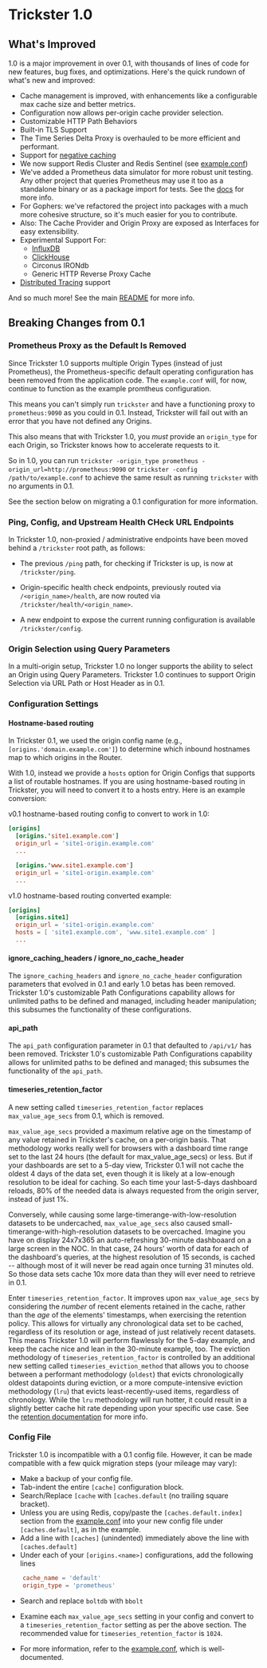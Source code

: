 # Trickster 1.0

## What's Improved

1.0 is a major improvement in over 0.1, with thousands of lines of code for new features, bug fixes, and optimizations. Here's the quick rundown of what's new and improved:

- Cache management is improved, with enhancements like a configurable max cache size and better metrics.
- Configuration now allows per-origin cache provider selection.
- Customizable HTTP Path Behaviors
- Built-in TLS Support
- The Time Series Delta Proxy is overhauled to be more efficient and performant.
- Support for [negative caching](./negative-caching.md)
- We now support Redis Cluster and Redis Sentinel (see [example.conf](../cmd/trickster/conf/example.conf))
- We've added a Prometheus data simulator for more robust unit testing.  Any other project that queries Prometheus may use it too as a standalone binary or as a package import for tests. See the [docs](./promsim.md) for more info.
- For Gophers: we've refactored the project into packages with a much more cohesive structure, so it's much easier for you to contribute.
- Also: The Cache Provider and Origin Proxy are exposed as Interfaces for easy extensibility.
- Experimental Support For:
  - [InfluxDB](./influxdb.md)
  - [ClickHouse](./clickhouse.md)
  - Circonus IRONdb
  - Generic HTTP Reverse Proxy Cache
- [Distributed Tracing](./tracing.md) support

And so much more! See the main [README](../readme.md) for more info.

## Breaking Changes from 0.1

### Prometheus Proxy as the Default Is Removed

Since Trickster 1.0 supports multiple Origin Types (instead of just Prometheus), the Prometheus-specific default operating configuration has been removed from the application code. The `example.conf` will, for now, continue to function as the example promtheus configuration.

This means you can't simply run `trickster` and have a functioning proxy to `prometheus:9090` as you could in 0.1. Instead, Trickster will fail out with an error that you have not defined any Origins.

This also means that with Trickster 1.0, you _must_ provide an `origin_type` for each Origin, so Trickster knows how to accelerate requests to it.

So in 1.0, you can run `trickster -origin_type prometheus -origin_url=http://prometheus:9090` or `trickster -config /path/to/example.conf` to achieve the same result as running `trickster` with no arguments in 0.1.

See the section below on migrating a 0.1 configuration for more information.

### Ping, Config, and Upstream Health CHeck URL Endpoints

In Trickster 1.0, non-proxied / administrative endpoints have been moved behind a `/trickster` root path, as follows:

- The previous `/ping` path, for checking if Trickster is up, is now at `/trickster/ping`.

- Origin-specific health check endpoints, previously routed via `/<origin_name>/health`, are now routed via `/trickster/health/<origin_name>`.

- A new endpoint to expose the current running configuration is available `/trickster/config`.

### Origin Selection using Query Parameters

In a multi-origin setup, Trickster 1.0 no longer supports the ability to select an Origin using Query Parameters. Trickster 1.0 continues to support Origin Selection via URL Path or Host Header as in 0.1.

### Configuration Settings

#### Hostname-based routing

In Trickster 0.1, we used the origin config name (e.g., `[origins.'domain.example.com']`) to determine which inbound hostnames map to which origins in the Router.

With 1.0, instead we provide a `hosts` option for Origin Configs that supports a list of routable hostnames. If you are using hostname-based routing in Trickster, you will need to convert it to a hosts entry. Here is an example conversion:

v0.1 hostname-based routing config to convert to work in 1.0:

```toml
[origins]
  [origins.'site1.example.com']
  origin_url = 'site1-origin.example.com'
  ...

  [origins.'www.site1.example.com']
  origin_url = 'site1-origin.example.com'
  ...
```

v1.0 hostname-based routing converted example:

```toml
[origins]
  [origins.site1]
  origin_url = 'site1-origin.example.com'
  hosts = [ 'site1.example.com', 'www.site1.example.com' ]
  ...
```

#### ignore_caching_headers / ignore_no_cache_header

The `ignore_caching_headers` and `ignore_no_cache_header` configuration parameters that evolved in 0.1 and early 1.0 betas has been removed. Trickster 1.0's customizable Path Configurations capability allows for unlimited paths to be defined and managed, including header manipulation; this subsumes the functionality of these configurations.

#### api_path

The `api_path` configuration parameter in 0.1 that defaulted to `/api/v1/` has been removed. Trickster 1.0's customizable Path Configurations capability allows for unlimited paths to be defined and managed; this subsumes the functionality of the `api_path`.

#### timeseries_retention_factor

A new setting called `timeseries_retention_factor` replaces `max_value_age_secs` from 0.1, which is removed.

`max_value_age_secs` provided a maximum relative age on the timestamp of any value retained in Trickster's cache, on a per-origin basis. That methodology works really well for browsers with a dashboard time range set to the last 24 hours (the default for max_value_age_secs) or less. But if your dashboards are set to a 5-day view, Trickster 0.1 will not cache the oldest 4 days of the data set, even though it is likely at a low-enough resolution to be ideal for caching. So each time your last-5-days dashboard reloads, 80% of the needed data is always requested from the origin server, instead of just 1%.

Conversely, while causing some large-timerange-with-low-resolution datasets to be undercached, `max_value_age_secs` also caused small-timerange-with-high-resolution datasets to be overcached. Imagine you have on display 24x7x365 an auto-refreshing 30-minute dashboaard on a large screen in the NOC. In that case, 24 hours' worth of data for each of the dashboard's queries, at the highest resolution of 15 seconds, is cached -- although most of it will never be read again once turning 31 minutes old. So those data sets cache 10x more data than they will ever need to retrieve in 0.1.

Enter `timeseries_retention_factor`. It improves upon `max_value_age_secs` by considering the _number_ of recent elements retained in the cache, rather than the _age_ of the elements' timestamps, when exercising the retention policy. This allows for virtually any chronological data set to be cached, regardless of its resolution or age, instead of just relatively recent datasets. This means Trickster 1.0 will perform flawlessly for the 5-day example, and keep the cache nice and lean in the 30-minute example, too. The eviction methodology of `timeseries_retention_factor` is controlled by an additional new setting called `timeseries_eviction_method` that allows you to choose between a performant methodology (`oldest`) that evicts chronologically oldest datapoints during eviction, or a more compute-intensive eviction methodology (`lru`) that evicts least-recently-used items, regardless of chronology. While the `lru` methodology will run hotter, it could result in a slightly better cache hit rate depending upon your specific use case. See the [retention documentation](./retention.md) for more info.

### Config File

Trickster 1.0 is incompatible with a 0.1 config file. However, it can be made compatible with a few quick migration steps (your mileage may vary):

- Make a backup of your config file.
- Tab-indent the entire `[cache]` configuration block.
- Search/Replace `[cache` with `[caches.default` (no trailing square bracket).
- Unless you are using Redis, copy/paste the `[caches.default.index]` section from the [example.conf](../cmd/trickster/conf/example.conf) into your new config file under `[caches.default]`, as in the example.
- Add a line with `[caches]` (unindented) immediately above the line with `[caches.default]`
- Under each of your `[origins.<name>]` configurations, add the following lines

```toml
    cache_name = 'default'
    origin_type = 'prometheus'
```

- Search and replace `boltdb` with `bbolt`
- Examine each `max_value_age_secs` setting in your config and convert to a `timeseries_retention_factor` setting as per the above section. The recommended value for `timeseries_retention_factor` is `1024`.

- For more information, refer to the [example.conf](../cmd/trickster/conf/example.conf), which is well-documented.

